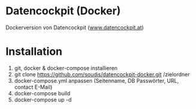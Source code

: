 # Datencockpit (Docker)
Dockerversion von Datencockpit (www.datencockpit.at)

# Installation

1) git, docker & docker-compose installieren
2) git clone https://github.com/soudis/datencockpit-docker.git /zielordner
3) docker-compose.yml anpassen (Seitenname, DB Passwörter, URL, contact E-Mail)
4) docker-compose build
5) docker-compose up -d

